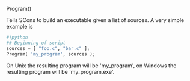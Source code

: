 
Program() 

Tells SCons to build an executable given a list of sources. A very simple example is 
```python
#!python 
## Beginning of script
sources = [ "foo.c", "bar.c" ];
Program( 'my_program', sources );
```
On Unix the resulting program will be 'my_program', on Windows the resulting program will be 'my_program.exe'. 
